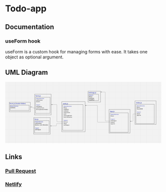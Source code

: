 # Todo-app

## Documentation

### useForm hook
useForm is a custom hook for managing forms with ease. It takes one object as optional argument. 

## UML Diagram

![](./images/useContextLab2.PNG)

## Links

### [Pull Request](https://github.com/hadeel999/todo-app/pull/2)

### [Netlify](https://dainty-starburst-e5e17d.netlify.app)